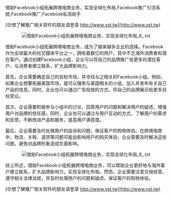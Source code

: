 借助Facebook小组拓展跨境电商业务，实现全球化布局,Facebook推广引流系统,Facebook推广,Facebook私信助手

[😍想了解推广相关软件的朋友请登录 http://www.vst.tw](http://www.vst.tw)

 <center><img src="https://vst.tw/MP4/tuiguang/png/8.png" alt="借助Facebook小组拓展跨境电商业务，实现全球化布局_6_.txt"></center>

借助Facebook小组拓展跨境电商业务，成为了越来越多企业的选择。Facebook作为全球最大的社交媒体平台之一，拥有着数亿的用户，其中不乏海外消费者和潜在客户。通过创建Facebook小组，企业可以将自己的品牌推广给更多的潜在客户，与消费者建立联系，扩大品牌影响力。

首先，企业需要确定自己的目标市场，并寻找与之相关的Facebook小组。例如，如果企业想要拓展美国市场，就可以搜索与美国相关的小组，加入并发布有关自己产品的信息。同时，企业也可以通过广告投放的方式，将自己的品牌展示给更多目标受众。

其次，企业需要积极参与小组中的讨论，回答用户的问题和解决用户的疑虑，增强用户对品牌的信任感。同时，企业也可以通过与用户互动的方式，了解用户的需求和反馈，不断改进产品和服务，提高用户满意度。

最后，企业需要及时处理用户的投诉和问题，保证客户的购物体验。在跨境电商中，物流、关税、退货等问题可能会影响用户的购买体验，企业需要及时解决这些问题，避免对品牌形象造成负面影响。

 <center><img src="https://vst.tw/MP4/tuiguang/png/7.png" alt="借助Facebook小组拓展跨境电商业务，实现全球化布局_6_.txt"></center>

综上所述，借助Facebook小组拓展跨境电商业务，可以帮助企业更好地与海外客户建立联系，扩大品牌影响力，实现全球化布局。然而，企业需要注意合规经营，遵守相关法律法规，并及时处理用户的问题和疑虑，保证客户的购物体验。

[😍想了解推广相关软件的朋友请登录 http://www.vst.tw](http://www.vst.tw)



